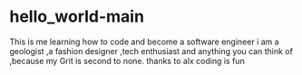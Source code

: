 # hello_world-main
This is me learning how to code and become a software engineer
i am a geologist ,a fashion designer ,tech enthusiast and anything you can think of ,because my Grit is second to none.
thanks to alx
coding is fun
